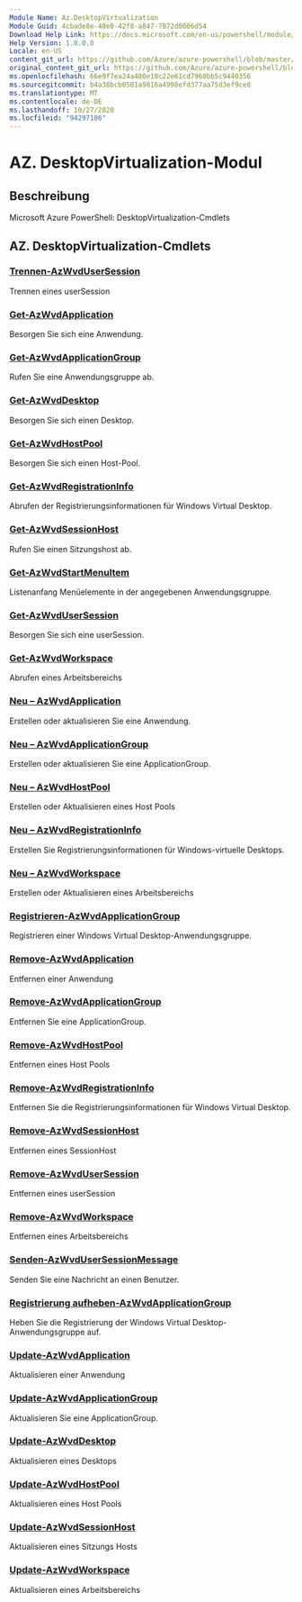 ```yaml
---
Module Name: Az.DesktopVirtualization
Module Guid: 4cbade8e-48e0-42f8-a847-7872d0006d54
Download Help Link: https://docs.microsoft.com/en-us/powershell/module/az.desktopvirtualization
Help Version: 1.0.0.0
Locale: en-US
content_git_url: https://github.com/Azure/azure-powershell/blob/master/src/DesktopVirtualization/help/Az.DesktopVirtualization.md
original_content_git_url: https://github.com/Azure/azure-powershell/blob/master/src/DesktopVirtualization/help/Az.DesktopVirtualization.md
ms.openlocfilehash: 66e9f7ea24a480e10c22e61cd7960bb5c9440356
ms.sourcegitcommit: b4a38bcb0501a9016a4998efd377aa75d3ef9ce8
ms.translationtype: MT
ms.contentlocale: de-DE
ms.lasthandoff: 10/27/2020
ms.locfileid: "94297106"
---
```

# AZ. DesktopVirtualization-Modul
## Beschreibung
Microsoft Azure PowerShell: DesktopVirtualization-Cmdlets

## AZ. DesktopVirtualization-Cmdlets
### [Trennen-AzWvdUserSession](Disconnect-AzWvdUserSession.md)
Trennen eines userSession

### [Get-AzWvdApplication](Get-AzWvdApplication.md)
Besorgen Sie sich eine Anwendung.

### [Get-AzWvdApplicationGroup](Get-AzWvdApplicationGroup.md)
Rufen Sie eine Anwendungsgruppe ab.

### [Get-AzWvdDesktop](Get-AzWvdDesktop.md)
Besorgen Sie sich einen Desktop.

### [Get-AzWvdHostPool](Get-AzWvdHostPool.md)
Besorgen Sie sich einen Host-Pool.

### [Get-AzWvdRegistrationInfo](Get-AzWvdRegistrationInfo.md)
Abrufen der Registrierungsinformationen für Windows Virtual Desktop.

### [Get-AzWvdSessionHost](Get-AzWvdSessionHost.md)
Rufen Sie einen Sitzungshost ab.

### [Get-AzWvdStartMenuItem](Get-AzWvdStartMenuItem.md)
Listenanfang Menüelemente in der angegebenen Anwendungsgruppe.

### [Get-AzWvdUserSession](Get-AzWvdUserSession.md)
Besorgen Sie sich eine userSession.

### [Get-AzWvdWorkspace](Get-AzWvdWorkspace.md)
Abrufen eines Arbeitsbereichs

### [Neu – AzWvdApplication](New-AzWvdApplication.md)
Erstellen oder aktualisieren Sie eine Anwendung.

### [Neu – AzWvdApplicationGroup](New-AzWvdApplicationGroup.md)
Erstellen oder aktualisieren Sie eine ApplicationGroup.

### [Neu – AzWvdHostPool](New-AzWvdHostPool.md)
Erstellen oder Aktualisieren eines Host Pools

### [Neu – AzWvdRegistrationInfo](New-AzWvdRegistrationInfo.md)
Erstellen Sie Registrierungsinformationen für Windows-virtuelle Desktops.

### [Neu – AzWvdWorkspace](New-AzWvdWorkspace.md)
Erstellen oder Aktualisieren eines Arbeitsbereichs

### [Registrieren-AzWvdApplicationGroup](Register-AzWvdApplicationGroup.md)
Registrieren einer Windows Virtual Desktop-Anwendungsgruppe.

### [Remove-AzWvdApplication](Remove-AzWvdApplication.md)
Entfernen einer Anwendung

### [Remove-AzWvdApplicationGroup](Remove-AzWvdApplicationGroup.md)
Entfernen Sie eine ApplicationGroup.

### [Remove-AzWvdHostPool](Remove-AzWvdHostPool.md)
Entfernen eines Host Pools

### [Remove-AzWvdRegistrationInfo](Remove-AzWvdRegistrationInfo.md)
Entfernen Sie die Registrierungsinformationen für Windows Virtual Desktop.

### [Remove-AzWvdSessionHost](Remove-AzWvdSessionHost.md)
Entfernen eines SessionHost

### [Remove-AzWvdUserSession](Remove-AzWvdUserSession.md)
Entfernen eines userSession

### [Remove-AzWvdWorkspace](Remove-AzWvdWorkspace.md)
Entfernen eines Arbeitsbereichs

### [Senden-AzWvdUserSessionMessage](Send-AzWvdUserSessionMessage.md)
Senden Sie eine Nachricht an einen Benutzer.

### [Registrierung aufheben-AzWvdApplicationGroup](Unregister-AzWvdApplicationGroup.md)
Heben Sie die Registrierung der Windows Virtual Desktop-Anwendungsgruppe auf.

### [Update-AzWvdApplication](Update-AzWvdApplication.md)
Aktualisieren einer Anwendung

### [Update-AzWvdApplicationGroup](Update-AzWvdApplicationGroup.md)
Aktualisieren Sie eine ApplicationGroup.

### [Update-AzWvdDesktop](Update-AzWvdDesktop.md)
Aktualisieren eines Desktops

### [Update-AzWvdHostPool](Update-AzWvdHostPool.md)
Aktualisieren eines Host Pools

### [Update-AzWvdSessionHost](Update-AzWvdSessionHost.md)
Aktualisieren eines Sitzungs Hosts

### [Update-AzWvdWorkspace](Update-AzWvdWorkspace.md)
Aktualisieren eines Arbeitsbereichs

